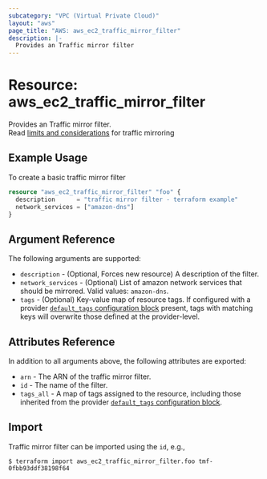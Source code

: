 ```yaml
---
subcategory: "VPC (Virtual Private Cloud)"
layout: "aws"
page_title: "AWS: aws_ec2_traffic_mirror_filter"
description: |-
  Provides an Traffic mirror filter
---
```


# Resource: aws_ec2_traffic_mirror_filter

Provides an Traffic mirror filter.  
Read [limits and considerations](https://docs.aws.amazon.com/vpc/latest/mirroring/traffic-mirroring-considerations.html) for traffic mirroring

## Example Usage

To create a basic traffic mirror filter

```terraform
resource "aws_ec2_traffic_mirror_filter" "foo" {
  description      = "traffic mirror filter - terraform example"
  network_services = ["amazon-dns"]
}
```

## Argument Reference

The following arguments are supported:

* `description` - (Optional, Forces new resource) A description of the filter.
* `network_services` - (Optional) List of amazon network services that should be mirrored. Valid values: `amazon-dns`.
* `tags` - (Optional) Key-value map of resource tags. If configured with a provider [`default_tags` configuration block](https://registry.terraform.io/providers/hashicorp/aws/latest/docs#default_tags-configuration-block) present, tags with matching keys will overwrite those defined at the provider-level.

## Attributes Reference

In addition to all arguments above, the following attributes are exported:

* `arn` - The ARN of the traffic mirror filter.
* `id` - The name of the filter.
* `tags_all` - A map of tags assigned to the resource, including those inherited from the provider [`default_tags` configuration block](https://registry.terraform.io/providers/hashicorp/aws/latest/docs#default_tags-configuration-block).

## Import

Traffic mirror filter can be imported using the `id`, e.g.,

```
$ terraform import aws_ec2_traffic_mirror_filter.foo tmf-0fbb93ddf38198f64
```

